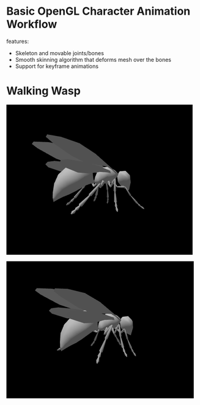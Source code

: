 # Basic OpenGL Character Animation Workflow

features:
- Skeleton and movable joints/bones
- Smooth skinning algorithm that deforms mesh over the bones
- Support for keyframe animations

# Walking Wasp

![img1](imgs/wasp1.png)

![img2](imgs/wasp2.png)
